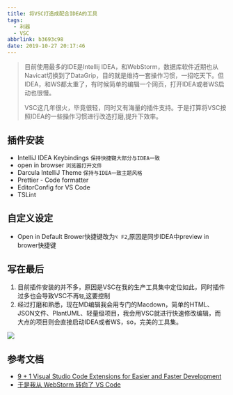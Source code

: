```yaml
---
title: 将VSC打造成配合IDEA的工具
tags:
  - 利器
  - VSC
abbrlink: b3693c98
date: 2019-10-27 20:17:46
---
```

> 目前使用最多的IDE是Intellij IDEA，和WebStorm，数据库软件近期也从Navicat切换到了DataGrip，目的就是维持一套操作习惯，一招吃天下。但IDEA，和WS都太重了，有时候简单的编辑一个网页，打开IDEA或者WS启动也很慢。
> 
> VSC这几年很火，毕竟很轻，同时又有海量的插件支持。于是打算将VSC按照IDEA的一些操作习惯进行改造打磨,提升下效率。

## 插件安装

- IntelliJ IDEA Keybindings `保持快捷键大部分与IDEA一致`
- open in browser `浏览器打开文件`	
- Darcula IntelliJ Theme `保持与IDEA一致主题风格`
- Prettier - Code formatter
- EditorConfig for VS Code
- TSLint

## 自定义设定
- Open in Default Brower快捷键改为`⌥ F2`,原因是同步IDEA中preview in brower快捷键

## 写在最后
1. 目前插件安装的并不多，原因是VSC在我的生产工具集中定位如此，同时插件过多也会导致VSC不再`轻`,这要控制
2. 经过打磨和熟悉，现在MD编辑我会用专门的Macdown，简单的HTML、JSON文件、PlantUML、轻量级项目，我会用VSC就进行快速修改编辑，而大点的项目则会直接启动IDEA或者WS，so，完美的工具集。

![](http://static.1991421.cn/2019-10-27-121315.png)

## 参考文档

- [9 + 1 Visual Studio Code Extensions for Easier and Faster Development](https://dev.to/drsavvina/9--1-visual-studio-code-extensions-for-easier-and-faster-development-164n)
- [于是我从 WebStorm 转向了 VS Code ](https://github.com/lmk123/blog/issues/59)
